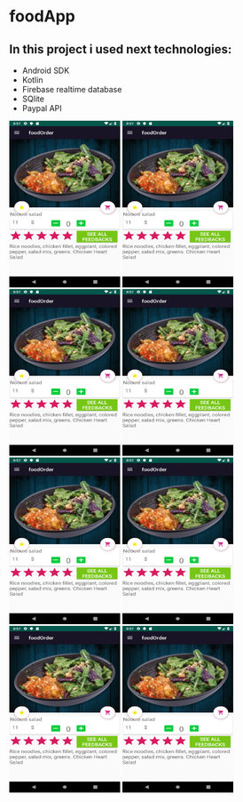 # foodApp
## In this project i used next technologies:
* Android SDK
* Kotlin
* Firebase realtime database
* SQlite
* Paypal API


<img src="Screenshots/Screenshot_1552683473.png" width=200 height=300> <img src="Screenshots/Screenshot_1552683473.png" width=200 height=300>
<img src="Screenshots/Screenshot_1552683473.png" width=200 height=300>
<img src="Screenshots/Screenshot_1552683473.png" width=200 height=300>
<img src="Screenshots/Screenshot_1552683473.png" width=200 height=300>
<img src="Screenshots/Screenshot_1552683473.png" width=200 height=300>
<img src="Screenshots/Screenshot_1552683473.png" width=200 height=300>
<img src="Screenshots/Screenshot_1552683473.png" width=200 height=300>
